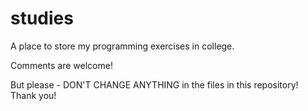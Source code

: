# studies
A place to store my programming exercises in college.

Comments are welcome!

But please - DON'T CHANGE ANYTHING in the files in this repository! Thank you!
